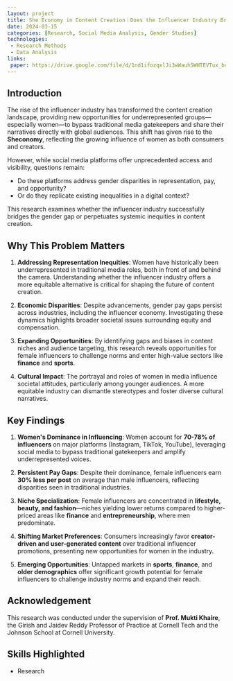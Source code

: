 ```yaml
---
layout: project
title: She Economy in Content Creation｜Does the Influencer Industry Bridge the Gender Gap in Content Creation?
date: 2024-03-15
categories: [Research, Social Media Analysis, Gender Studies]
technologies:
 - Research Methods
 - Data Analysis
links:
 paper: https://drive.google.com/file/d/1nd1ifozqxlJi3wWauhSWHTEVTux_bciF/view?usp=sharing
---
```


## Introduction

The rise of the influencer industry has transformed the content creation landscape, providing new opportunities for underrepresented groups—especially women—to bypass traditional media gatekeepers and share their narratives directly with global audiences. This shift has given rise to the **Sheconomy**, reflecting the growing influence of women as both consumers and creators.

However, while social media platforms offer unprecedented access and visibility, questions remain:
- Do these platforms address gender disparities in representation, pay, and opportunity?
- Or do they replicate existing inequalities in a digital context?

This research examines whether the influencer industry successfully bridges the gender gap or perpetuates systemic inequities in content creation.

## Why This Problem Matters

1. **Addressing Representation Inequities**:
  Women have historically been underrepresented in traditional media roles, both in front of and behind the camera. Understanding whether the influencer industry offers a more equitable alternative is critical for shaping the future of content creation.

2. **Economic Disparities**:
  Despite advancements, gender pay gaps persist across industries, including the influencer economy. Investigating these dynamics highlights broader societal issues surrounding equity and compensation.

3. **Expanding Opportunities**:
  By identifying gaps and biases in content niches and audience targeting, this research reveals opportunities for female influencers to challenge norms and enter high-value sectors like **finance** and **sports**.

4. **Cultural Impact**:
  The portrayal and roles of women in media influence societal attitudes, particularly among younger audiences. A more equitable industry can dismantle stereotypes and foster diverse cultural narratives.

## Key Findings

1. **Women's Dominance in Influencing**:
  Women account for **70-78% of influencers** on major platforms (Instagram, TikTok, YouTube), leveraging social media to bypass traditional gatekeepers and amplify underrepresented voices.

2. **Persistent Pay Gaps**:
  Despite their dominance, female influencers earn **30% less per post** on average than male influencers, reflecting disparities seen in traditional industries.

3. **Niche Specialization**:
  Female influencers are concentrated in **lifestyle, beauty, and fashion**—niches yielding lower returns compared to higher-priced areas like **finance** and **entrepreneurship**, where men predominate.

4. **Shifting Market Preferences**:
  Consumers increasingly favor **creator-driven and user-generated content** over traditional influencer promotions, presenting new opportunities for women in the industry.

5. **Emerging Opportunities**:
  Untapped markets in **sports**, **finance**, and **older demographics** offer significant growth potential for female influencers to challenge industry norms and expand their reach.

## Acknowledgement

This research was conducted under the supervision of **Prof. Mukti Khaire**, the Girish and Jaidev Reddy Professor of Practice at Cornell Tech and the Johnson School at Cornell University.

## Skills Highlighted

- Research